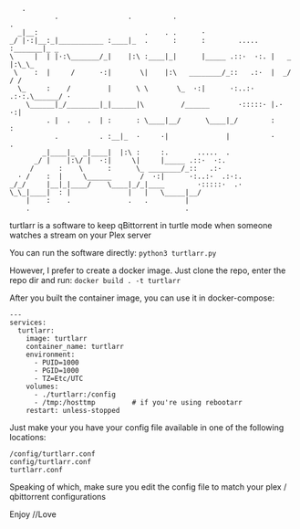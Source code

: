 ```
   .
           .                 .          .                               .
  _|__:                          .    . .      ·
_/ |·:|__:_|___________ :____|_  .      :      :        .....   :_______|_ _
\     |  | |·:\_______/_|    |:\ :____|_|      |_____ .::·  ·:. |   _   |:\_\_
 \    :  |     /      ·:|       \|    |:\   ________/_::   .:·  |  _/      / /
  \_     :    /         |      \ \       \_  ·:|      ·:..:·  .:·:.\______/ ·
    \______|_/________|_|______|\         /______       ·:::::· |.·  ·:|
         . |  .    .  | :      : \____|__/      \____|_/        :      :
           .          . :__|_  ·     ·|              |          ·      .
        _|____|_  _|____|  |:\ :     :.       .....  .
      _/ |    |:\/ |  ·:|     \|     |_____ .::·  ·:.
     /      :    \      :      \_ ________/_::   .:·
  · /    :  |     \______       /  ·:|      ·:..:·  .:·:.
_/_/     |__|_|____/    \____|_/_|____        ·:::::·  .·
\_\_|____|  : |              |   |   \_____|__/
    |    :    .              .   .         |
    .                                      .
```
turtlarr is a software to keep qBittorrent in turtle mode when someone watches a stream on your Plex server

You can run the software directly:
```python3 turtlarr.py```

However, I prefer to create a docker image. Just clone the repo, enter the repo dir and run:
```docker build . -t turtlarr```

After you built the container image, you can use it in docker-compose:
```
---
services:
  turtlarr:
    image: turtlarr
    container_name: turtlarr
    environment:
      - PUID=1000
      - PGID=1000
      - TZ=Etc/UTC
    volumes:
      - ./turtlarr:/config
      - /tmp:/hosttmp         # if you're using rebootarr
    restart: unless-stopped
```
Just make your you have your config file available in one of the following locations:
```
/config/turtlarr.conf
config/turtlarr.conf
turtlarr.conf
```
Speaking of which, make sure you edit the config file to match your plex / qbittorrent configurations

Enjoy
//Love
